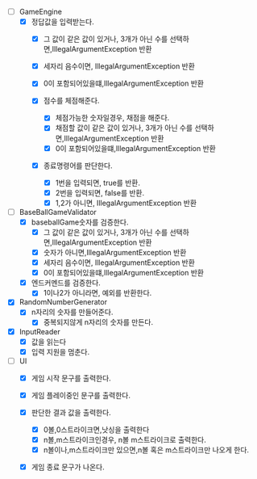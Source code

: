 -[ ] GameEngine
    - [x] 정답값을 입력받는다.
        - [x] 그 값이 같은 값이 있거나, 3개가 아닌 수를 선택하면,IllegalArgumentException 반환
        - [x] 세자리 음수이면, IllegalArgumentException 반환
        - [x] 0이 포함되어있을떄,IllegalArgumentException 반환

        -[x] 점수를 체점해준다.
            - [x] 체점가능한 숫자일경우, 채점을 해준다.
            - [x] 채점할 값이 같은 값이 있거나, 3개가 아닌 수를 선택하면,IllegalArgumentException 반환
            - [x] 0이 포함되어있을떄,IllegalArgumentException 반환

        -[x] 종료명령어를 판단한다.
            -[x] 1번을 입력되면, true를 반환.
            -[x] 2번을 입력되면, false를 반환.
            -[x] 1,2가 아니면, IllegalArgumentException 반환

-[ ] BaseBallGameValidator
    - [x] baseballGame숫자를 검증한다.
        - [x] 그 값이 같은 값이 있거나, 3개가 아닌 수를 선택하면,IllegalArgumentException 반환
        - [x] 숫자가 아니면,IllegalArgumentException 반환
        - [x] 세자리 음수이면, IllegalArgumentException 반환
        - [x] 0이 포함되어있을떄,IllegalArgumentException 반환
    - [x] 엔드커멘드를 검증한다.
        -[x] 1이나2가 아니라면, 예외를 반환한다.

-[x] RandomNumberGenerator
    -[x] n자리의 숫자를 만들어준다.
        -[x] 중복되지않게 n자리의 숫자를 만든다.
-[x] InputReader
    -[x] 값을 읽는다
    -[x] 입력 지원을 멈춘다.

-[ ] UI
    - [X] 게임 시작 문구를 출력한다.
    - [x] 게임 플레이중인 문구를 출력한다.
    - [x] 판단한 결과 값을 출력한다.
        -[x] 0볼,0스트라이크면,낫싱을 출력한다
        - [x] n볼,m스트라이크인경우, n볼 m스트라이크로 출력한다.
        - [x] n볼이나,m스트라이크만 있으면,n볼 혹은 m스트라이크만 나오게 한다.
    - [x] 게임 종료 문구가 나온다.
    
